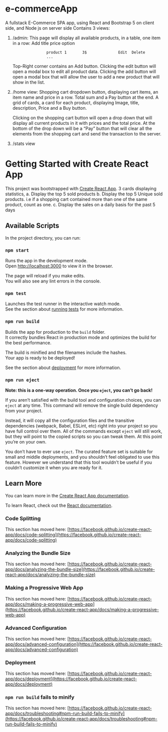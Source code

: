 # e-commerceApp
A fullstack E-Commerce SPA app, using React and Bootstrap 5 on client side, and Node js on server side
Contains 3 views: 
1) /admin: 
   This page will display all available products, in a table, one item in a row:
                                                                  Add
                      title          price              option
                      
                      product 1       3$              Edit  Delete
                      ...
                      
                      
   Top-Right corner contains an Add button.
   Clicking the edit button will open a modal box to edit all product data.
   Clicking the add button will open a modal box 
   that will allow the user to add a new product that will show in the list.
   
2) /home view:
   Shopping cart dropdown button, displaying cart items, an item name and price in a row. 
   Total sum and a Pay button at the end.
   A grid of cards, a card for each product, displaying Image, title, description, Price and a Buy button.
   
   Clicking on the shopping cart button will open a drop down that will display all current products
   in it with prices and the total price. At the bottom of the drop down will be a “Pay” button that will
   clear all the elements from the shopping cart and send the transaction to the server.

3) /stats view
   
# Getting Started with Create React App

This project was bootstrapped with [Create React App](https://github.com/facebook/create-react-app).
3 cards displaying statistics,
a. Display the top 5 sold products
b. Display the top 5 Unique sold products. i.e if a shopping cart contained more than one of
   the same product, count as one.
c. Display the sales on a daily basis for the past 5 days


## Available Scripts

In the project directory, you can run:

### `npm start`

Runs the app in the development mode.\
Open [http://localhost:3000](http://localhost:3000) to view it in the browser.

The page will reload if you make edits.\
You will also see any lint errors in the console.

### `npm test`

Launches the test runner in the interactive watch mode.\
See the section about [running tests](https://facebook.github.io/create-react-app/docs/running-tests) for more information.

### `npm run build`

Builds the app for production to the `build` folder.\
It correctly bundles React in production mode and optimizes the build for the best performance.

The build is minified and the filenames include the hashes.\
Your app is ready to be deployed!

See the section about [deployment](https://facebook.github.io/create-react-app/docs/deployment) for more information.

### `npm run eject`

**Note: this is a one-way operation. Once you `eject`, you can’t go back!**

If you aren’t satisfied with the build tool and configuration choices, you can `eject` at any time. This command will remove the single build dependency from your project.

Instead, it will copy all the configuration files and the transitive dependencies (webpack, Babel, ESLint, etc) right into your project so you have full control over them. All of the commands except `eject` will still work, but they will point to the copied scripts so you can tweak them. At this point you’re on your own.

You don’t have to ever use `eject`. The curated feature set is suitable for small and middle deployments, and you shouldn’t feel obligated to use this feature. However we understand that this tool wouldn’t be useful if you couldn’t customize it when you are ready for it.

## Learn More

You can learn more in the [Create React App documentation](https://facebook.github.io/create-react-app/docs/getting-started).

To learn React, check out the [React documentation](https://reactjs.org/).

### Code Splitting

This section has moved here: [https://facebook.github.io/create-react-app/docs/code-splitting](https://facebook.github.io/create-react-app/docs/code-splitting)

### Analyzing the Bundle Size

This section has moved here: [https://facebook.github.io/create-react-app/docs/analyzing-the-bundle-size](https://facebook.github.io/create-react-app/docs/analyzing-the-bundle-size)

### Making a Progressive Web App

This section has moved here: [https://facebook.github.io/create-react-app/docs/making-a-progressive-web-app](https://facebook.github.io/create-react-app/docs/making-a-progressive-web-app)

### Advanced Configuration

This section has moved here: [https://facebook.github.io/create-react-app/docs/advanced-configuration](https://facebook.github.io/create-react-app/docs/advanced-configuration)

### Deployment

This section has moved here: [https://facebook.github.io/create-react-app/docs/deployment](https://facebook.github.io/create-react-app/docs/deployment)

### `npm run build` fails to minify

This section has moved here: [https://facebook.github.io/create-react-app/docs/troubleshooting#npm-run-build-fails-to-minify](https://facebook.github.io/create-react-app/docs/troubleshooting#npm-run-build-fails-to-minify)
